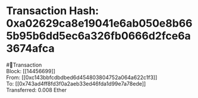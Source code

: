 
Transaction Hash: 0xa02629ca8e19041e6ab050e8b665b95b6dd5ec6a326fb0666d2fce6a3674afca
====================================================================================
  
#💸Transaction  
Block: [[14456699]]  
From: [[0xc143bbfcdbdbed6d454803804752a064a622c1f3]]  
To: [[0x743ad4ff8fd3f0a2aeb33ed46fda1d99e7a78ede]]  
Transferred: 0.008 Ether